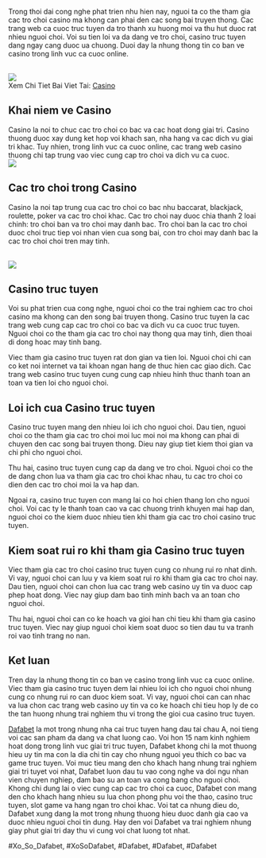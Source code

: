 <p>Trong thoi dai cong nghe phat trien nhu hien nay, nguoi ta co the tham gia cac tro choi casino ma khong can phai den cac song bai truyen thong. Cac trang web ca cuoc truc tuyen da tro thanh xu huong moi va thu hut duoc rat nhieu nguoi choi. Voi su tien loi va da dang ve tro choi, casino truc tuyen dang ngay cang duoc ua chuong. Duoi day la nhung thong tin co ban ve casino trong linh vuc ca cuoc online.</p><br><img src="https://dafabet.menu/wp-content/uploads/2024/05/xoc-dia-1.jpg"></br>
Xem Chi Tiet Bai Viet Tai: <a href="https://dafabet.menu/casino/">Casino</a><h2>Khai niem ve Casino</h2><p>Casino la noi to chuc cac tro choi co bac va cac hoat dong giai tri. Casino thuong duoc xay dung ket hop voi khach san, nha hang va cac dich vu giai tri khac. Tuy nhien, trong linh vuc ca cuoc online, cac trang web casino thuong chi tap trung vao viec cung cap tro choi va dich vu ca cuoc.<br><img src="https://dafabet.menu/wp-content/uploads/2024/05/OIP-1.jpg"></br><h2>Cac tro choi trong Casino</h2><p>Casino la noi tap trung cua cac tro choi co bac nhu baccarat, blackjack, roulette, poker va cac tro choi khac. Cac tro choi nay duoc chia thanh 2 loai chinh: tro choi ban va tro choi may danh bac. Tro choi ban la cac tro choi duoc choi truc tiep voi nhan vien cua song bai, con tro choi may danh bac la cac tro choi choi tren may tinh.</p><br><img src="https://dafabet.menu/wp-content/uploads/2024/05/meo-choi-bau-cua-tom-ca.jpg"></br><h2>Casino truc tuyen</h2><p>Voi su phat trien cua cong nghe, nguoi choi co the trai nghiem cac tro choi casino ma khong can den song bai truyen thong. Casino truc tuyen la cac trang web cung cap cac tro choi co bac va dich vu ca cuoc truc tuyen. Nguoi choi co the tham gia cac tro choi nay thong qua may tinh, dien thoai di dong hoac may tinh bang.<p>Viec tham gia casino truc tuyen rat don gian va tien loi. Nguoi choi chi can co ket noi internet va tai khoan ngan hang de thuc hien cac giao dich. Cac trang web casino truc tuyen cung cung cap nhieu hinh thuc thanh toan an toan va tien loi cho nguoi choi.</p><h2>Loi ich cua Casino truc tuyen</h2><p>Casino truc tuyen mang den nhieu loi ich cho nguoi choi. Dau tien, nguoi choi co the tham gia cac tro choi moi luc moi noi ma khong can phai di chuyen den cac song bai truyen thong. Dieu nay giup tiet kiem thoi gian va chi phi cho nguoi choi.<p>Thu hai, casino truc tuyen cung cap da dang ve tro choi. Nguoi choi co the de dang chon lua va tham gia cac tro choi khac nhau, tu cac tro choi co dien den cac tro choi moi la va hap dan.</p><p>Ngoai ra, casino truc tuyen con mang lai co hoi chien thang lon cho nguoi choi. Voi cac ty le thanh toan cao va cac chuong trinh khuyen mai hap dan, nguoi choi co the kiem duoc nhieu tien khi tham gia cac tro choi casino truc tuyen.</p><h2>Kiem soat rui ro khi tham gia Casino truc tuyen</h2><p>Viec tham gia cac tro choi casino truc tuyen cung co nhung rui ro nhat dinh. Vi vay, nguoi choi can luu y va kiem soat rui ro khi tham gia cac tro choi nay. Dau tien, nguoi choi can chon lua cac trang web casino uy tin va duoc cap phep hoat dong. Viec nay giup dam bao tinh minh bach va an toan cho nguoi choi.</p><p>Thu hai, nguoi choi can co ke hoach va gioi han chi tieu khi tham gia casino truc tuyen. Viec nay giup nguoi choi kiem soat duoc so tien dau tu va tranh roi vao tinh trang no nan.</p><h2>Ket luan</h2><p>Tren day la nhung thong tin co ban ve casino trong linh vuc ca cuoc online. Viec tham gia casino truc tuyen dem lai nhieu loi ich cho nguoi choi nhung cung co nhung rui ro can duoc kiem soat. Vi vay, nguoi choi can can nhac va lua chon cac trang web casino uy tin va co ke hoach chi tieu hop ly de co the tan huong nhung trai nghiem thu vi trong the gioi cua casino truc tuyen.</p><p><a href="https://dafabet.menu/">Dafabet</a> la mot trong nhung nha cai truc tuyen hang dau tai chau A, noi tieng voi cac san pham da dang va chat luong cao. Voi hon 15 nam kinh nghiem hoat dong trong linh vuc giai tri truc tuyen, Dafabet khong chi la mot thuong hieu uy tin ma con la dia chi tin cay cho nhung nguoi yeu thich co bac va game truc tuyen. Voi muc tieu mang den cho khach hang nhung trai nghiem giai tri tuyet voi nhat, Dafabet luon dau tu vao cong nghe va doi ngu nhan vien chuyen nghiep, dam bao su an toan va cong bang cho nguoi choi. Khong chi dung lai o viec cung cap cac tro choi ca cuoc, Dafabet con mang den cho khach hang nhieu su lua chon phong phu voi the thao, casino truc tuyen, slot game va hang ngan tro choi khac. Voi tat ca nhung dieu do, Dafabet xung dang la mot trong nhung thuong hieu duoc danh gia cao va duoc nhieu nguoi choi tin dung. Hay den voi Dafabet va trai nghiem nhung giay phut giai tri day thu vi cung voi chat luong tot nhat.</p>
#Xo_So_Dafabet, #XoSoDafabet, #Dafabet, #Dafabet, #Dafabet
